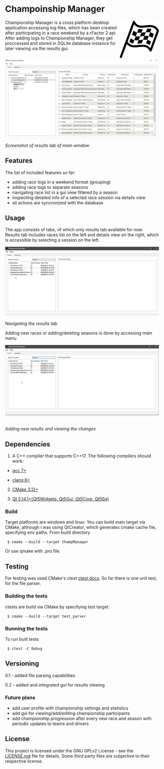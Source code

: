 # Champoinship Manager
<img align=right src="rsc/better_icon.png" width='128' alt='Icon'>

Championship Manager is a cross platform desktop application accessing log files, which has been created after participating in a race weekend by a rFactor 2 api.
After adding logs to Championship Manager, they get proccessed and stored in SQLite database instance for later viewing via the results gui.

<img align=center src="rsc/sreenshot1.png" width='1024' alt='Screen'>

_Screenshot of results tab of main window_
## Features
The list of included features so far:
 * adding race logs in a weekend format (grouping)
 * adding race logs to separate seasons
 * navigating race list in a gui view filtered by a season
 * inspecting detailed info of a selected race session via details view
 * all actions are syncronized with the database
## Usage
The app consists of tabs, of which only results tab available for now.
Results tab includes races list on the left and details view on the right, which is accessible by selecting a session on the left.

![select sessions](rsc/preview1.gif)

_Navigating the results tab_ 

Adding new races or adding/deleting seasons is done by accessing main menu 

![gif add race season switch beetween](rsc/preview2.gif)

_Adding new results and viewing the changes_
## Dependencies
1. A C++ compiler that supports C++17.
The following compilers should work:

  * [gcc 7+](https://gcc.gnu.org/)

  * [clang 6+](https://clang.llvm.org/)

2. [CMake 3.12+](https://cmake.org/)

3. [Qt 5.14.1+(Qt5Widgets, Qt5Gui, Qt5Core, Qt5Sq)](https://www.qt.io/)

### Build
Target platforms are windows and linux. You can build main target via CMake, although i was using QtCreator, which generates cmake cache file, specifying env paths.
From build directory
```
 $ cmake --build --target ChampManager
```
Or use qmake with .pro file.

## Testing
For testing was used CMake's ctest [ctest docs](https://cmake.org/cmake/help/latest/manual/ctest.1.html). So far there is one unit test, for the file parser.
### Building the tests
ctests are build via CMake by specifying test target.
```
 $ cmake --build --target test_parser
```

### Running the tests
To run built tests
```
 $ ctest -C Debug
```

## Versioning

0.1 - added file parsing capabilities

0.2 - added and integrated gui for results viewing

### Future plans

 * add user profile with championship settings and statistics
 * add gui for viewing/add/editing championship participants
 * add championship progression after every new race and season with periodic updates to teams and drivers

## License

This project is licensed under the GNU GPLv2 License - see the [LICENSE.md](LICENSE.md) file for details.
Some third party files are subjective to their respective license.
